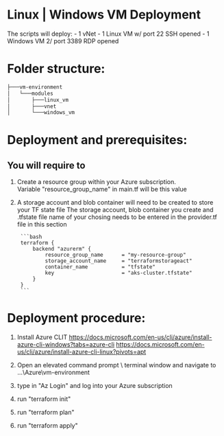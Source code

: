 # Linux | Windows VM Deployment

The scripts will deploy:
	- 1 vNet
	- 1 Linux VM w/ port 22 SSH opened
	- 1 Windows VM 2/ port 3389 RDP opened

# Folder structure:

```bash
├───vm-environment
│   └───modules
│       ├───linux_vm
│       ├───vnet
│       └───windows_vm
```

# Deployment and prerequisites:

You will require to
-------------------
1. Create a resource group within your Azure subscription.  
		Variable "resource_group_name" in main.tf will be this value
2. A storage account and blob container will need to be created to store your TF state file
		The storage account, blob container you create and .tfstate file name of your chosing needs to be entered in the provider.tf file in this section
		
		```bash
		terraform {
			backend "azurerm" {
				resource_group_name      = "my-resource-group"
				storage_account_name     = "terraformstorageact"
				container_name           = "tfstate"
				key                      = "aks-cluster.tfstate"
			}
		}
		```

# Deployment procedure:
1. Install Azure CLIT 
	https://docs.microsoft.com/en-us/cli/azure/install-azure-cli-windows?tabs=azure-cli
	https://docs.microsoft.com/en-us/cli/azure/install-azure-cli-linux?pivots=apt
	
2. Open an elevated command prompt \ terminal window and navigate to ...\Azure\vm-environment
3. type in "Az Login" and log into your Azure subscription
4. run "terraform init"
5. run "terraform plan"
6. run "terraform apply"
